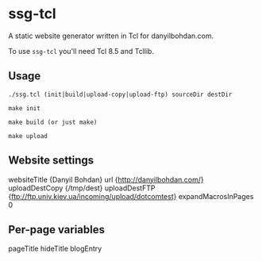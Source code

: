 ssg-tcl
=======

A static website generator written in Tcl for danyilbohdan.com.

To use `ssg-tcl` you'll need Tcl 8.5 and Tcllib.

Usage
-----

    ./ssg.tcl (init|build|upload-copy|upload-ftp) sourceDir destDir

    make init

    make build (or just make)

    make upload

Website settings
----------------
websiteTitle {Danyil Bohdan}
url {http://danyilbohdan.com/}
uploadDestCopy {/tmp/dest}
uploadDestFTP {ftp://ftp.univ.kiev.ua/incoming/upload/dotcomtest}
expandMacrosInPages 0

Per-page variables
------------------
pageTitle
hideTitle
blogEntry
